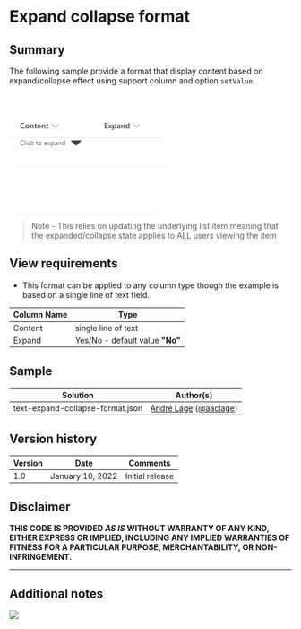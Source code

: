 # Expand collapse format

## Summary
The following sample provide a format that display content based on expand/collapse effect using support column and option `setValue`.

![screenshot of the sample](./assets/screenshot.gif)

> Note - This relies on updating the underlying list item meaning that the expanded/collapse state applies to ALL users viewing the item

## View requirements
- This format can be applied to any column type though the example is based on a single line of text field.

Column Name|Type
--------|---------
Content  | single line of text
Expand | Yes/No - default value **"No"**

## Sample

Solution|Author(s)
--------|---------
text-expand-collapse-format.json | [André Lage](https://github.com/aaclage) ([@aaclage](https://twitter.com/aaclage))

## Version history

Version|Date|Comments
-------|----|--------
1.0|January 10, 2022|Initial release


## Disclaimer
**THIS CODE IS PROVIDED *AS IS* WITHOUT WARRANTY OF ANY KIND, EITHER EXPRESS OR IMPLIED, INCLUDING ANY IMPLIED WARRANTIES OF FITNESS FOR A PARTICULAR PURPOSE, MERCHANTABILITY, OR NON-INFRINGEMENT.**

---

## Additional notes

<img src="https://pnptelemetry.azurewebsites.net/list-formatting/column-samples/text-expand-collapse-format" />
